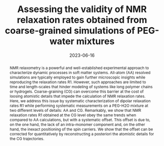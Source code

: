 ---
title: "Assessing the validity of NMR relaxation rates obtained from coarse-grained simulations of PEG-water mixtures"
date: 2023-06-16
publishDate:  2023-06-16
authors: ["**Madhubanti Mukherjee**", "David Beyer", "Mariano Brito", "Alexander Schlaich", "Christian Holm"]
publication_types: ["2"]
abstract: "NMR relaxometry is a powerful and well-established
experimental approach to characterize dynamic processes in soft matter systems.
All-atom (AA) resolved simulations are typically employed to gain further
microscopic insights while reproducing the relaxation rates R1.
However, such approaches are limited to time and length-scales that 
hinder modeling of systems like long polymer chains or hydrogels.
Coarse-graining (CG) can overcome this barrier at the cost of loosing atomistic
details that impede the calculation of NMR relaxation rates. 
Here, we address this issue by systematic characterization of dipolar relaxation rates R1
while performing systematic measurements on a PEG-H2O mixture at two different 
levels of details: AA and CG. Remarkably, we show that NMR
relaxation rates R1 obtained at the CG level obey the same trends when 
compared to AA calculations, but with a systematic offset. 
This offset is due to, on the one hand, the lack of an intra-monomer
component and, on the other hand, the inexact positioning of the spin carriers.
We show that the offset can be corrected for quantitatively
by reconstructing a posteriori the atomistic details for the CG trajectories."
featured: true
publication: "J. Phys. Chem. B 2023, 127, 25, 5601–5608"
links:
  - icon_pack: fas
    icon: scroll
    name: Link
    url: 'https://doi.org/10.1021/acs.jpcb.3c01646'
  - icon_pack: ai
    icon: open-data
    name: Open data
    url: 'https://darus.uni-stuttgart.de/dataset.xhtml?persistentId=doi%3A10.18419%2Fdarus-3313&version=DRAFT'
  - icon_pack: ai
    icon: open-data
    name: Additional data
    url: 'https://github.com/simongravelle/publication-data'
---
